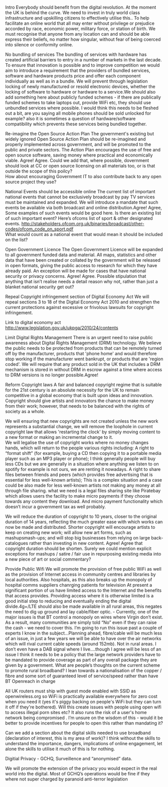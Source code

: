Intro
Everybody should benefit from the digital revolution. At the moment the UK is
behind the curve. We need to invest in truly world class infrastructure and
upskilling citizens to effectively utilise this.. To help facilitate an online
world that all may enter without privilege or prejudice accorded by race,
economic power, military force, or station of birth. We must recognise that
anyone from any location can and should be able express their beliefs, no
matter how singular, without fear of being coerced into silence or conformity
online.

No bundling of services
The bundling of services with hardware has created artificial barriers to entry
in a number of markets in the last decade. To ensure that innovation is
possible and to improve competition we would aim to introduce a requirement
that the providers of bundled services, software and hardware products price
and offer each component individually as well as in a bundle. We will prevent
through legislation locking of newly manufactured or resold electronic devices,
whether the locking of software to hardware or hardware to a service.We should
also add something here about publicly funded schemes - if there are publically
funded schemes to take laptops out, provide WiFi etc, they should use unbundled
services where possible. I would think this needs to be fleshed out a bit, are
you saying all mobile phones should be sold unlocked for example? also it is
sometimes a question of hardware/software compatibility which prevents these
services being bundled together.

Re-imagine the Open Source Action Plan
The government's existing but widely ignored Open Source Action Plan should be
re-imagined and properly implemented across government, and will be promoted to
the public and private sectors. The Action Plan encourages the use of free and
open source software, saving money where practical and economically viable.
Agree! Agree. Could we add that, where possible, dovernment should look at CC
or open source licensing on all materials too, or is that outside the scope of
this poilcy?  
How about encouraging Government IT to also contribute back to
any open source project they use?

National Events should be accessible online
The current list of important national events that cannot be exclusively
broadcast by pay TV services must be maintained and expanded. We will introduce
a mandate that such events be available via both broadcast and online
distribution.Agree! Agree, Some examples of such events would be good here. Is
there an existing list of such important event? Here’s ofcoms list of sport &
other designated events.
http://stakeholders.ofcom.org.uk/binaries/broadcast/other-codes/ofcom_code_on_sport.pdf  
What would count as a national event that would mean it should be included on
the list?

Open Government Licence
The Open Government Licence will be expanded to all government funded data and
material. All maps, statistics and other data that have been created or
collated by the government will be released in open formats, giving the public
access to research for which they have already paid. An exception will be made
for cases that have national security or privacy concerns. Agree! Agree.
Possible stipulation that anything that isn’t realise needs a detail reason why
not, rather than just a blanket national security get out?

Repeal Copyright infringement section of Digital Economy Act
We will repeal sections 3 to 18 of the Digital Economy Act 2010 and strengthen
the current protections against excessive or frivolous lawsuits for copyright
infringement.

Link to digital economy act
http://www.legislation.gov.uk/ukpga/2010/24/contents

Limit Digital Rights Management
There is an urgent need to raise public awareness about Digital Rights
Management (DRM) technology. We believe the public needs to be protected from
products that can be remotely turned off by the manufacturer, products that
'phone home' and would therefore stop working if the manufacturer went
bankrupt, or products that are 'region coded'. We will require that any product
sold in the UK that includes a DRM mechanism is stored in without DRM in escrow
against a time where access to DRM versions is no longer possible.Agree!

Reform Copyright laws
A fair and balanced copyright regime that is suitable for the 21st century is
an absolute necessity for the UK to remain competitive in a global economy that
is built upon ideas and innovation. Copyright should give artists and
innovators the chance to make money from their work; however, that needs to be
balanced with the rights of society as a whole.

We will ensuring that new copyrights are not created unless the new work
represents a substantial change, we will remove the loophole in current
copyright law that allows 'restarting the clock' by simply moving content to a
new format or making an incremental change to it.  
We will legalise the use of
copyright works where no money changes hands, which will return to the people
various rights including: A right to “format shift” (for example, buying a CD
then copying it to a portable media player such as an MP3 player or phone); I
think generally people will buy less CDs but we are generally in a situation
where anything we listen to on spotify for example is not ours, we are renting
it nowadays.
A right to share files between friends and peers (which provides
free advertising that is essential for less well-known artists); This is a
complex situation and a case could be also made for less well-known artists not
making any money at all through file sharing. what we need is a legal files
sharing site like Piratebay which allows users the facility to make micro
payments if they choose towards any content they download. And micro payment
functionality which doesn’t incur a government tax as well probably.

We will reduce the duration of copyright to 10 years, closer to the original
duration of 14 years, reflecting the much greater ease with which works can now
be made and distributed. Shorter copyright will encourage artists to keep on
creating new work; will allow new art forms, such as mashupsmash-ups; and will
stop big businesses from relying on large back-catalogues rather than investing
in new content. Agree! Agree that copyright duration should be shorten. Surely
we could mention explicit exceptions for mashups / satire / fair use in
repurposing existing media into a new piece of art or social commentary?

Provide Public Wifi
We will promote the provision of free public WiFi as well as the provision of
Internet access in community centres and libraries by local authorities. Also
hospitals, as this also breaks up the monopoly of hospital comms suppliers
chanrging patients for television At present a significant portion of us have
limited access to the Internet and the benefits that access provides. Providing
access where it is otherwise limited is a good initial step to reducing and
eventually ending the digital divide.4g+/LTE should also be made available in
all rural areas, this negates the need to dig up ground and lay cable/fiber
optic. - Currently, one of the major issues is that BT control a monopoly on
wires where Virgin don’t exist. As a result, many communities are simply told
“No” even if they can raise the cash - we need to cover this. I’m going to run
this issue past a couple of experts I know in the subject...Planning ahead,
fibre/cable will be much less of an issue, in just a few years we will be able
to have over the air networks which will rival current cable speeds (around
152mb). Not in rural areas. I don’t even have a DAB signal where I
live….though I agree will be less of an issue I think it needs to be a policy
that the large network providers have to be mandated to provide coverage as
part of any overall package they are given by a government. What are people’s
thoughts on the current scheme to promote rural broadband? I lean towards a
nationalisation of the copper / fibre and some sort of guaranteed level of
service/speed rather than have BT Openreach in charge

All UK routers must ship with guest mode enabled with SSID as openwireless.org
so WiFi is practically available everywhere for zero cost when you need it (yes
it's piggy backing on people's WiFi but they can turn it off if they're
bothered). Will this create issues with people using open wifi to access
illegal porn sites etc? It also runs the risk of a user's home network being
compromised . I’m unsure on the wisdom of this - would it be better to provide
incentives for people to open this rather than mandating it?

Can we add a section about the digital skills needed to use broadband
(declaration of interest, this is my area of work)? I think without the skills
to understand the importance, dangers, implications of online engagement, let
alone the skills to utilise it much of this is for nothing.

Digitial Privacy - GCHQ, Surveillence and “anonymised” data.

We will promote the extension of the privacy you would expect in the real world
into the digital.
Most of GCHQ’s operations would be fine if they where not super charged by
paranoid anti-terror legislation
